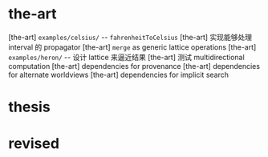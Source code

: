 # the-art

[the-art] `examples/celsius/` -- `fahrenheitToCelsius`
[the-art] 实现能够处理 interval 的 propagator
[the-art] `merge` as generic lattice operations
[the-art] `examples/heron/` -- 设计 lattice 来逼近结果
[the-art] 测试 multidirectional computation
[the-art] dependencies for provenance
[the-art] dependencies for alternate worldviews
[the-art] dependencies for implicit search

# thesis

# revised
